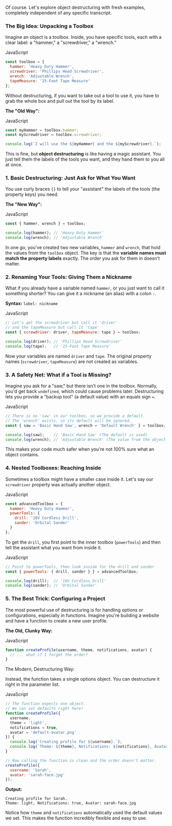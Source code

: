 Of course. Let's explore object destructuring with fresh examples, completely independent of any specific transcript.

### The Big Idea: Unpacking a Toolbox

Imagine an object is a toolbox. Inside, you have specific tools, each with a clear label: a "hammer," a "screwdriver," a "wrench."

JavaScript

```JavaScript
const toolbox = {
  hammer: 'Heavy Duty Hammer',
  screwdriver: 'Phillips Head Screwdriver',
  wrench: 'Adjustable Wrench',
  tapeMeasure: '25-Foot Tape Measure'
};
```

Without destructuring, if you want to take out a tool to use it, you have to grab the whole box and pull out the tool by its label.

**The "Old Way":**

JavaScript

```JavaScript
const myHammer = toolbox.hammer;
const myScrewdriver = toolbox.screwdriver;

console.log(`I will use the ${myHammer} and the ${myScrewdriver}.`);
```

This is fine, but **object destructuring** is like having a magic assistant. You just tell them the labels of the tools you want, and they hand them to you all at once.

### 1. Basic Destructuring: Just Ask for What You Want

You use curly braces `{}` to tell your "assistant" the labels of the tools (the property keys) you need.

**The "New Way":**

JavaScript

```JavaScript
const { hammer, wrench } = toolbox;

console.log(hammer); // 'Heavy Duty Hammer'
console.log(wrench); // 'Adjustable Wrench'
```

In one go, you've created two new variables, `hammer` and `wrench`, that hold the values from the `toolbox` object. The key is that the **variable names must match the property labels** exactly. The order you ask for them in doesn't matter.

### 2. Renaming Your Tools: Giving Them a Nickname

What if you already have a variable named `hammer`, or you just want to call it something shorter? You can give it a nickname (an alias) with a colon `:`.

**Syntax:** `label: nickname`

JavaScript

```JavaScript
// Let's get the screwdriver but call it 'driver'
// and the tapeMeasure but call it 'tape'
const { screwdriver: driver, tapeMeasure: tape } = toolbox;

console.log(driver); // 'Phillips Head Screwdriver'
console.log(tape);   // '25-Foot Tape Measure'
```

Now your variables are named `driver` and `tape`. The original property names (`screwdriver`, `tapeMeasure`) are not created as variables.

### 3. A Safety Net: What if a Tool is Missing?

Imagine you ask for a "saw," but there isn't one in the toolbox. Normally, you'd get back `undefined`, which could cause problems later. Destructuring lets you provide a "backup tool" (a default value) with an equals sign `=`.

JavaScript

```JavaScript
// There is no 'saw' in our toolbox, so we provide a default.
// The 'wrench' exists, so its default will be ignored.
const { saw = 'Basic Hand Saw', wrench = 'Default Wrench' } = toolbox;

console.log(saw);    // 'Basic Hand Saw' (The default is used)
console.log(wrench); // 'Adjustable Wrench' (The value from the object is used)
```

This makes your code much safer when you're not 100% sure what an object contains.

### 4. Nested Toolboxes: Reaching Inside

Sometimes a toolbox might have a smaller case inside it. Let's say our `screwdriver` property was actually another object.

JavaScript

```JavaScript
const advancedToolbox = {
  hammer: 'Heavy Duty Hammer',
  powerTools: {
    drill: '18V Cordless Drill',
    sander: 'Orbital Sander'
  }
};
```

To get the `drill`, you first point to the inner toolbox (`powerTools`) and then tell the assistant what you want from inside it.

JavaScript

```JavaScript
// Point to powerTools, then look inside for the drill and sander
const { powerTools: { drill, sander } } = advancedToolbox;

console.log(drill);  // '18V Cordless Drill'
console.log(sander); // 'Orbital Sander'
```

### 5. The Best Trick: Configuring a Project

The most powerful use of destructuring is for handling options or configurations, especially in functions. Imagine you're building a website and have a function to create a new user profile.

**The Old, Clunky Way:**

JavaScript

```JavaScript
function createProfile(username, theme, notifications, avatar) {
  // ... what if I forget the order?
}
```

The Modern, Destructuring Way:

Instead, the function takes a single options object. You can destructure it right in the parameter list.

JavaScript

```JavaScript
// The function expects one object.
// We can set defaults right here!
function createProfile({
  username,
  theme = 'light',
  notifications = true,
  avatar = 'default-avatar.png'
}) {
  console.log(`Creating profile for ${username}.`);
  console.log(`Theme: ${theme}, Notifications: ${notifications}, Avatar: ${avatar}`);
}

// Now calling the function is clean and the order doesn't matter.
createProfile({
  username: 'Sarah',
  avatar: 'sarah-face.jpg'
});
```

**Output:**

```
Creating profile for Sarah.
Theme: light, Notifications: true, Avatar: sarah-face.jpg
```

Notice how `theme` and `notifications` automatically used the default values we set. This makes the function incredibly flexible and easy to use.